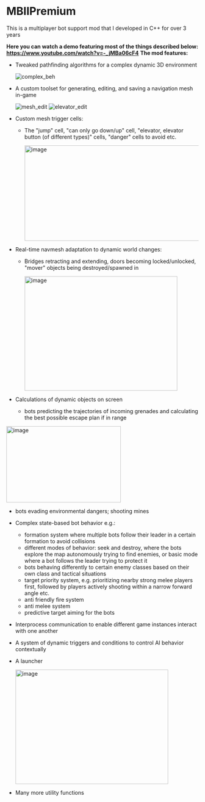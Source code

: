 # MBIIPremium
This is a multiplayer bot support mod that I developed in C++ for over 3 years 

**Here you can watch a demo featuring most of the things described below: https://www.youtube.com/watch?v=-_jMBa06cF4**
**The mod features:**

- Tweaked pathfinding algorithms for a complex dynamic 3D environment
  
  ![complex_beh](https://github.com/user-attachments/assets/23c87f55-a95d-4e2b-970b-c95d0472095d)

- A custom toolset for generating,  editing, and saving a navigation mesh in-game

  ![mesh_edit](https://github.com/user-attachments/assets/871f7500-43c3-4656-accb-87727e455f1c)
![elevator_edit](https://github.com/user-attachments/assets/9802aafb-320b-499d-bf28-9eeeba425a94)

- Custom mesh trigger cells:
  - The "jump" cell, "can only go down/up" cell, "elevator, elevator button (of different types)" cells, "danger" cells to avoid etc.

    <img width="500" height="250" alt="image" src="https://github.com/user-attachments/assets/b7c24408-d19a-4380-aaa4-e5564eff186c" />
- Real-time navmesh adaptation to dynamic world changes:
  - Bridges retracting and extending, doors becoming locked/unlocked, "mover" objects being destroyed/spawned in
 
    <img width="400" height="300" alt="image" src="https://github.com/user-attachments/assets/512d1f01-4b15-497c-b033-16757ca5fca8" />

- Calculations of dynamic objects on screen
  - bots predicting the trajectories of incoming grenades and calculating the best possible escape plan if in range

<img width="300" height="200" alt="image" src="https://github.com/user-attachments/assets/cb52d931-c3ec-4576-bf65-45a46c74e7f2" />

  - bots evading environmental dangers; shooting mines 
- Complex state-based bot behavior e.g.:
  - formation system where multiple bots follow their leader in a certain formation to avoid collisions
  - different modes of behavior: seek and destroy, where the bots explore the map autonomously trying to find enemies, or basic mode where a bot follows the leader trying to protect it 
  - bots behaving differently to certain enemy classes based on their own class and tactical situations
  - target priority system, e.g. prioritizing nearby strong melee players first, followed by players actively shooting within a narrow forward angle etc.
  - anti friendly fire system
  - anti melee system
  - predictive target aiming for the bots 
- Interprocess communication to enable different game instances interact with one another
- A system of dynamic triggers and conditions to control AI behavior contextually
- A launcher

  <img width="400" height="300" alt="image" src="https://github.com/user-attachments/assets/3fc19831-8734-455c-b9ad-0d988d903f88" />

- Many more utility functions

